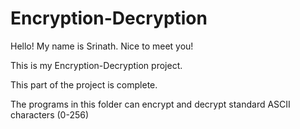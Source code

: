 # Encryption-Decryption

Hello!
My name is Srinath. Nice to meet you!

This is my Encryption-Decryption project.

This part of the project is complete.

The programs in this folder can encrypt and decrypt 
standard ASCII characters (0-256)